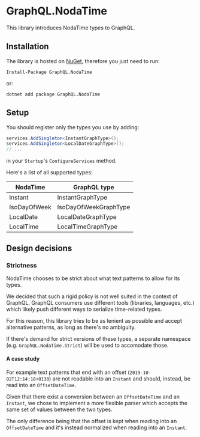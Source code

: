 # GraphQL.NodaTime

This library introduces NodaTime types to GraphQL.

## Installation

The library is hosted on [NuGet](https://www.nuget.org/), therefore you just need to run:

```
Install-Package GraphQL.NodaTime
```

or:

```
dotnet add package GraphQL.NodaTime
```

## Setup

You should register only the types you use by adding:

```c#
services.AddSingleton<InstantGraphType>();
services.AddSingleton<LocalDateGraphType>();
// ...
```

in your `Startup`'s `ConfigureServices` method.

Here's a list of all supported types:

| NodaTime        | GraphQL type  |
| ------------- | ------------- |
| Instant      | InstantGraphType |
| IsoDayOfWeek      | IsoDayOfWeekGraphType |
| LocalDate      | LocalDateGraphType |
| LocalTime      | LocalTimeGraphType |

## Design decisions

### Strictness

NodaTime chooses to be strict about what text patterns to allow for its types.

We decided that such a rigid policy is not well suited in the context of GraphQL.
GraphQL consumers use different tools (libraries, languages, etc.) which likely push different ways
to serialize time-related types.

For this reason, this library tries to be as lenient as possible and accept alternative patterns, 
as long as there's no ambiguity.

If there's demand for strict versions of these types, a separate namespace (e.g. `GraphQL.NodaTime.Strict`) will be used
to accomodate those.

#### A case study

For example text patterns that end with an offset (`2019-10-02T12:14:18+0130`) are not readable into an `Instant`
and should, instead, be read into an `OffsetDateTime`.

Given that there exist a conversion between an `OffsetDateTime` and an `Instant`, we chose to 
implement a more flexible parser which accepts the same set of values between the two types.

The only difference being that the offset is kept when reading into an `OffsetDateTime` and it's instead normalized
when reading into an `Instant`.